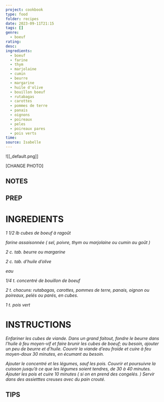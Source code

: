 ```yaml
---
project: cookbook
type: food
folder: recipes
date: 2023-09-11T21:15
tags: []
genre:
  - boeuf
rating: 
desc: 
ingredients:
  - boeuf
  - farine
  - thym
  - marjolaine
  - cumin
  - beurre
  - margarine
  - huile d'olive
  - bouillon boeuf
  - rutabagas
  - carottes
  - pommes de terre
  - panais
  - oignons
  - poireaux
  - peles
  - poireaux pares
  - pois verts
time: 
source: Isabelle
---
```


![[_default.png]]

[CHANGE PHOTO]


## NOTES




## PREP


# INGREDIENTS

_1 1/2 lb cubes de boeuf à ragoût_

_farine assaisonnée ( sel,_
_poivre, thym ou marjolaine ou_
_cumin au goût )_

_2 c. tab. beurre ou margarine_

_2 c. tab. d’huile d’olive_

_eau_

_1/4 t. concentré de bouillon de boeuf_

_2 t. chacuns: rutabagas, carottes,_
_pommes de terre, panais, oignon_
_ou poireaux, pelés ou parés, en_
_cubes._

_1 t. pois vert_


# INSTRUCTIONS

_Enfariner les cubes de viande. Dans un grand_
_faitout, fondre le beurre dans l’huile à feu_
_moyen-vif et faire brunir les cubes de boeuf;_
_au besoin, ajouter un peu de beurre et d’huile._
_Couvrir la viande d’eau froide et cuire à feu_
_moyen-doux 30 minutes, en écumant au_
_besoin._

_Ajouter le concentré et les légumes,_
_sauf les pois. Couvrir et poursuivre la cuisson_
_jusqu’à ce que les légumes soient tendres,_
_de 30 à 40 minutes. Ajouter les pois et cuire_
_10 minutes ( si on en prend des congelés. )_
_Servir dans des assietttes creuses avec du_
_pain crouté._

## TIPS



